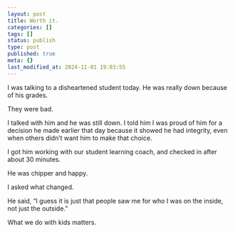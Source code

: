```yaml
---
layout: post
title: Worth it.
categories: []
tags: []
status: publish
type: post
published: true
meta: {}
last_modified_at: 2024-11-01 19:03:55
---
```


I was talking to a disheartened student today. He was really down because of his grades.

They were bad.

I talked with him and he was still down. I told him I was proud of him for a decision he made earlier that day because it showed he had integrity, even when others didn’t want him to make that choice.

I got him working with our student learning coach, and checked in after about 30 minutes.

He was chipper and happy.

I asked what changed.

He said, “I guess it is just that people saw me for who I was on the inside, not just the outside.”

What we do with kids matters.
